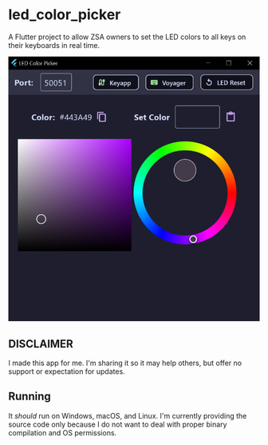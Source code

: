 # led_color_picker

A Flutter project to allow ZSA owners to set the LED colors to all keys on their keyboards in real time.

![Screenshot](/docs/screenshot.png)

## DISCLAIMER

I made this app for me.  I'm sharing it so it may help others, but offer no support or expectation for updates.

## Running

It _should_ run on Windows, macOS, and Linux.  I'm currently providing the source code only because I do not want to deal with proper binary compilation and OS permissions.
